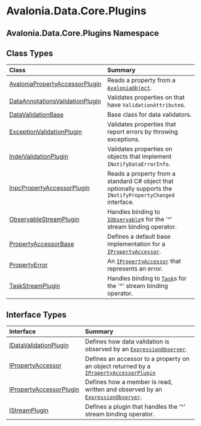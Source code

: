 # Avalonia.Data.Core.Plugins

## Avalonia.Data.Core.Plugins Namespace

## Class Types <a id="ClassTypes"></a>

| Class | Summary |
| :--- | :--- |
| [AvaloniaPropertyAccessorPlugin](http://reference.avaloniaui.net/api/Avalonia.Data.Core.Plugins/AvaloniaPropertyAccessorPlugin) |  Reads a property from a [`AvaloniaObject`](http://reference.avaloniaui.net/api/Avalonia/AvaloniaObject). |
| [DataAnnotationsValidationPlugin](http://reference.avaloniaui.net/api/Avalonia.Data.Core.Plugins/DataAnnotationsValidationPlugin) |  Validates properties on that have `ValidationAttribute`s. |
| [DataValidationBase](http://reference.avaloniaui.net/api/Avalonia.Data.Core.Plugins/DataValidationBase) |  Base class for data validators. |
| [ExceptionValidationPlugin](http://reference.avaloniaui.net/api/Avalonia.Data.Core.Plugins/ExceptionValidationPlugin) |  Validates properties that report errors by throwing exceptions. |
| [IndeiValidationPlugin](http://reference.avaloniaui.net/api/Avalonia.Data.Core.Plugins/IndeiValidationPlugin) |  Validates properties on objects that implement `INotifyDataErrorInfo`. |
| [InpcPropertyAccessorPlugin](http://reference.avaloniaui.net/api/Avalonia.Data.Core.Plugins/InpcPropertyAccessorPlugin) |  Reads a property from a standard C\# object that optionally supports the `INotifyPropertyChanged` interface. |
| [ObservableStreamPlugin](http://reference.avaloniaui.net/api/Avalonia.Data.Core.Plugins/ObservableStreamPlugin) |  Handles binding to [`IObservable`](http://reference.avaloniaui.net/)s for the '^' stream binding operator. |
| [PropertyAccessorBase](http://reference.avaloniaui.net/api/Avalonia.Data.Core.Plugins/PropertyAccessorBase) |  Defines a default base implementation for a [`IPropertyAccessor`](http://reference.avaloniaui.net/api/Avalonia.Data.Core.Plugins/IPropertyAccessor). |
| [PropertyError](http://reference.avaloniaui.net/api/Avalonia.Data.Core.Plugins/PropertyError) |  An [`IPropertyAccessor`](http://reference.avaloniaui.net/api/Avalonia.Data.Core.Plugins/IPropertyAccessor) that represents an error. |
| [TaskStreamPlugin](http://reference.avaloniaui.net/api/Avalonia.Data.Core.Plugins/TaskStreamPlugin) |  Handles binding to [`Task`](http://reference.avaloniaui.net/)s for the '^' stream binding operator. |

## Interface Types <a id="InterfaceTypes"></a>

| Interface | Summary |
| :--- | :--- |
| [IDataValidationPlugin](http://reference.avaloniaui.net/api/Avalonia.Data.Core.Plugins/IDataValidationPlugin) |  Defines how data validation is observed by an [`ExpressionObserver`](http://reference.avaloniaui.net/api/Avalonia.Data.Core/ExpressionObserver). |
| [IPropertyAccessor](http://reference.avaloniaui.net/api/Avalonia.Data.Core.Plugins/IPropertyAccessor) |  Defines an accessor to a property on an object returned by a [`IPropertyAccessorPlugin`](http://reference.avaloniaui.net/api/Avalonia.Data.Core.Plugins/IPropertyAccessorPlugin) |
| [IPropertyAccessorPlugin](http://reference.avaloniaui.net/api/Avalonia.Data.Core.Plugins/IPropertyAccessorPlugin) |  Defines how a member is read, written and observed by an [`ExpressionObserver`](http://reference.avaloniaui.net/api/Avalonia.Data.Core/ExpressionObserver). |
| [IStreamPlugin](http://reference.avaloniaui.net/api/Avalonia.Data.Core.Plugins/IStreamPlugin) |  Defines a plugin that handles the '^' stream binding operator. |


